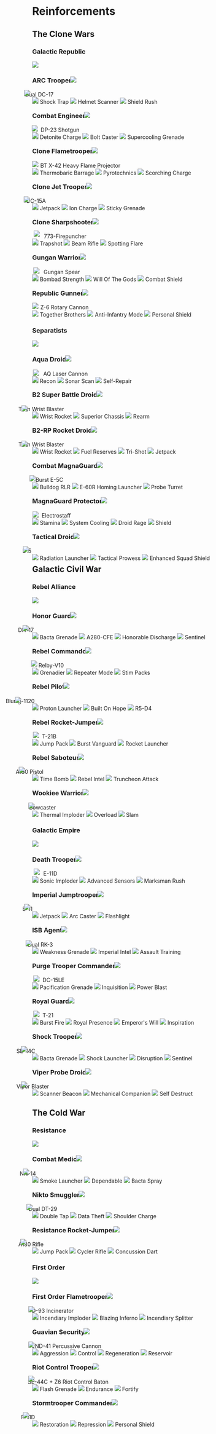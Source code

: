 # Reinforcements

## The Clone Wars

### Galactic Republic

<div class="reinforcement">
  <img class="portrait" class="no-lb" src="../../assets/portraits/reinforcements/Portrait_ARCTrooper.png">
  <div class="text">
    <h3>
      <strong>ARC Trooper</strong>
      <a class="reinforcement-class" style="margin-left: -0.4em;"  data-text="Infiltrator">
        <img class="reinforcement-type" class="no-lb" src="../../assets/abilities/reinfocements/Class_Infiltrator.svg">
      </a>
    </h3>
    <a class="reinforcement-weapon-item" style="cursor: default;">
      <img class="reinforcement-weapon" class="no-lb" style="margin-right: -1.25em; margin-left: -1.5em; transform: translateY(-1px);" src="../../assets/abilities/reinfocements/arctrooper/Weapons_ARCDC-17Dual.svg">
      <span class="ability-name">Dual DC-17</span>
    </a>
    <div>
    <a class="ability-item" data-text="Deploy a device that electrocutes enemies on detonation and pushes them away from the blast area.">
      <img class="ability" class="no-lb" src="../../assets/abilities/reinfocements/arctrooper/ARC_ShockTrap.svg">
      <span class="ability-name">Shock Trap</span>
    </a><a class="ability-item" data-text="Activate your rangefinder to scan the vicinity for enemies.">
      <img class="ability" class="no-lb" src="../../assets/abilities/reinfocements/arctrooper/ARC_Scanner.svg">
      <span class="ability-name">Helmet Scanner</span>
    </a><a class="ability-item" data-text="Boosts your sprint speed. Defeating enemies will briefly generate bonus health.">
      <img class="ability" class="no-lb" src="../../assets/abilities/reinfocements/arctrooper/ARC_ShieldRush.svg">
      <span class="ability-name">Shield Rush</span>
    </a>
    </div>
  </div>
</div>

<br style="display: block; content: ''; margin-top: -1.5em;">

<div class="reinforcement">
  <img class="portrait" class="no-lb" src="../../assets/portraits/reinforcements/Portrait_CloneEngineer.png">
  <div class="text">
    <h3>
      <strong>Combat Engineer</strong>
      <a class="reinforcement-class" style="margin-left: -0.4em;"  data-text="Enforcer">
        <img class="reinforcement-type" class="no-lb" src="../../assets/abilities/reinfocements/Class_Enforcer.svg">
      </a>
    </h3>
    <a class="reinforcement-weapon-item" style="cursor: default;">
      <img class="reinforcement-weapon" class="no-lb" style="margin-right: 0.25em; margin-left: -0.1em; transform: translateY(-1px);" src="../../assets/abilities/reinfocements/cloneengineer/Weapons_CloneEngineerDP23.svg">
      <span class="ability-name">DP-23 Shotgun</span>
    </a>
    <div>
    <a class="ability-item" data-text="A powerful manually detonated explosive device.">
      <img class="ability" class="no-lb" src="../../assets/abilities/reinfocements/cloneengineer/CloneEngineer_DetoniteCharge.svg">
      <span class="ability-name">Detonite Charge</span>
    </a><a class="ability-item" data-text="Unleash a blast of electricity, dealing immense damage to targeted enemies.">
      <img class="ability" class="no-lb" src="../../assets/abilities/reinfocements/cloneengineer/CloneEngineer_BoltCaster.svg">
      <span class="ability-name">Bolt Caster</span>
    </a><a class="ability-item" data-text="Drop a grenade that supercools the blasters of nearby allies.">
      <img class="ability" class="no-lb" src="../../assets/abilities/reinfocements/cloneengineer/CloneEngineer_CoolingGrenade.svg">
      <span class="ability-name">Supercooling Grenade</span>
    </a>
    </div>
  </div>
</div>

<br style="display: block; content: ''; margin-top: -1.5em;">

<div class="reinforcement">
  <img class="portrait" class="no-lb" src="../../assets/portraits/reinforcements/Portrait_CloneFlametrooper.png">
  <div class="text">
    <h3>
      <strong>Clone Flametrooper</strong>
      <a class="reinforcement-class" style="margin-left: -0.4em;"  data-text="Enforcer">
        <img class="reinforcement-type" class="no-lb" src="../../assets/abilities/reinfocements/Class_Enforcer.svg">
      </a>
    </h3>
    <a class="reinforcement-weapon-item" style="cursor: default;">
      <img class="reinforcement-weapon" class="no-lb" style="margin-right: 0.1em; margin-left: 0; transform: translateY(-1px);" src="../../assets/abilities/reinfocements/cloneflametrooper/Weapons_CloneFlamethrower.svg">
      <span class="ability-name">BT X-42 Heavy Flame Projector</span>
    </a>
    <div>
    <a class="ability-item" data-text="Toggle the BT X-42 into a charge-up, burst-fire explosive projectile launcher for increased range and indirect fire capabilities.">
      <img class="ability" class="no-lb" src="../../assets/abilities/reinfocements/cloneflametrooper/CloneFlametrooper_Toggle.svg">
      <span class="ability-name">Thermobaric Barrage</span>
    </a><a class="ability-item" data-text="Instantly cool the BT X-42 and recieve bonus health for the duration of the ability.">
      <img class="ability" class="no-lb" src="../../assets/abilities/reinfocements/cloneflametrooper/CloneFlametrooper_DefensiveStance.svg">
      <span class="ability-name">Pyrotechnics</span>
    </a><a class="ability-item" data-text="Lay down a trail of fire as you charge forth. Slam into the enemy while charging to knock them down.">
      <img class="ability" class="no-lb" src="../../assets/abilities/reinfocements/cloneflametrooper/CloneFlametrooper_Charge.svg">
      <span class="ability-name">Scorching Charge</span>
    </a>
    </div>
  </div>
</div>

<br style="display: block; content: ''; margin-top: -1.5em;">

<div class="reinforcement">
  <img class="portrait" class="no-lb" src="../../assets/portraits/reinforcements/Portrait_CloneJetTrooper.png">
  <div class="text">
    <h3>
      <strong>Clone Jet Trooper</strong>
      <a class="reinforcement-class" style="margin-left: -0.4em;"  data-text="Aerial">
        <img class="reinforcement-type" class="no-lb" src="../../assets/abilities/reinfocements/Class_JumpTrooper.svg">
      </a>
    </h3>
    <a class="reinforcement-weapon-item" style="cursor: default;">
      <img class="reinforcement-weapon" class="no-lb" style="margin-right: -0.9em; margin-left: -1.6em; transform: translateY(-1px);" src="../../assets/abilities/reinfocements/clonejettrooper/Weapons_CloneJetTrooperDC-15A.svg">
      <span class="ability-name">DC-15A</span>
    </a>
    <div>
    <a class="ability-item" data-text="Advanced jetpack that enables flight while spending fuel. Its hover mode is activated by aiming down sights while in the air.">
      <img class="ability" class="no-lb" src="../../assets/abilities/reinfocements/clonejettrooper/CloneJetTrooper_Jetpack.svg">
      <span class="ability-name">Jetpack</span>
    </a><a class="ability-item" data-text="Apply an Ion Charge to your regular ammunition for a short time. Highly effective against vehicles.">
      <img class="ability" class="no-lb" src="../../assets/abilities/reinfocements/clonejettrooper/CloneJetTrooper_IonCharge.svg">
      <span class="ability-name">Ion Charge</span>
    </a><a class="ability-item" data-text="Throw a thermal detonator that will stick to surfaces and explode shortly after.">
      <img class="ability" class="no-lb" src="../../assets/abilities/reinfocements/clonejettrooper/CloneJetTrooper_StickyGrenade.svg">
      <span class="ability-name">Sticky Grenade</span>
    </a>
    </div>
  </div>
</div>

<br style="display: block; content: ''; margin-top: -1.5em;">

<div class="reinforcement">
  <img class="portrait" class="no-lb" src="../../assets/portraits/reinforcements/Portrait_CloneSharpshooter.png">
  <div class="text">
    <h3>
      <strong>Clone Sharpshooter</strong>
      <a class="reinforcement-class" style="margin-left: -0.4em;"  data-text="Infiltrator">
        <img class="reinforcement-type" class="no-lb" src="../../assets/abilities/reinfocements/Class_Infiltrator.svg">
      </a>
    </h3>
    <a class="reinforcement-weapon-item" style="cursor: default;">
      <img class="reinforcement-weapon" class="no-lb" style="margin-right: 0.5em; margin-left: 0.25em; transform: translateY(-4px);" src="../../assets/abilities/reinfocements/sharpshooter/Weapons_SharpshooterFirepuncher.svg">
      <span class="ability-name">773-Firepuncher</span>
    </a>
    <div>
    <a class="ability-item" data-text="Throw an explosive charge that detonates only when shot. If the charge explodes while it is still in the air, its blast will be more powerful.">
      <img class="ability" class="no-lb" src="../../assets/abilities/reinfocements/sharpshooter/Sharpshooter_Trapshot.svg">
      <span class="ability-name">Trapshot</span>
    </a><a class="ability-item" data-text="Reconfigures the firepuncher to shoot a deadly beam that must be charged up before firing.">
      <img class="ability" class="no-lb" src="../../assets/abilities/reinfocements/sharpshooter/Sharpshooter_DeathRay.svg">
      <span class="ability-name">Beam Rifle</span>
    </a><a class="ability-item" data-text="Fires a flare that will ignite after a second, revealing enemies within a large vicinity to your team. Enemies hidden behind cover from the flare will not be revealed.">
      <img class="ability" class="no-lb" src="../../assets/abilities/reinfocements/sharpshooter/Sharpshooter_Flare.svg">
      <span class="ability-name">Spotting Flare</span>
    </a>
    </div>
  </div>
</div>

<br style="display: block; content: ''; margin-top: -1.5em;">

<div class="reinforcement">
  <img class="portrait" class="no-lb" src="../../assets/portraits/reinforcements/Portrait_GunganWarrior.png">
  <div class="text">
    <h3>
      <strong>Gungan Warrior</strong>
      <a class="reinforcement-class" style="margin-left: -0.4em;"  data-text="Protector">
        <img class="reinforcement-type" class="no-lb" src="../../assets/abilities/reinfocements/Class_Protector.svg">
      </a>
    </h3>
    <a class="reinforcement-weapon-item" style="cursor: default;">
      <img class="reinforcement-weapon" class="no-lb" style="margin-right: 0.5em; margin-left: 0.2em; transform: translateY(-1px);" src="../../assets/abilities/reinfocements/gunganwarrior/Weapons_GunganWarriorSpear.svg">
      <span class="ability-name">Gungan Spear</span>
    </a>
    <div>
    <a class="ability-item" data-text="The Gungan Warrior and nearby allies receive reduced explosive damage, as well as being immune to crowd control abilities, preventing them from being stunned or knocked down.">
      <img class="ability" class="no-lb" src="../../assets/abilities/reinfocements/gunganwarrior/GunganWarrior_BombadStrength.svg">
      <span class="ability-name">Bombad Strength</span>
    </a><a class="ability-item" data-text="The Gungan Warrior and nearby allies will slowly regenerate health for a short time, even when taking damage.">
      <img class="ability" class="no-lb" src="../../assets/abilities/reinfocements/gunganwarrior/GunganWarrior_Healing.svg">
      <span class="ability-name">Will Of The Gods</span>
    </a><a class="ability-item" data-text="Projects a forward energy shield to block incoming blaster fire without hindering mobility.">
      <img class="ability" class="no-lb" src="../../assets/abilities/reinfocements/gunganwarrior/GunganWarrior_CombatShield.svg">
      <span class="ability-name">Combat Shield</span>
    </a>
    </div>
  </div>

<br style="display: block; content: ''; margin-top: -1.5em;">

<div class="reinforcement">
  <img class="portrait" class="no-lb" src="../../assets/portraits/reinforcements/Portrait_CloneFlametrooper.png">
  <div class="text">
    <h3>
      <strong>Republic Gunner</strong>
      <a class="reinforcement-class" style="margin-left: -0.4em;"  data-text="Enforcer">
        <img class="reinforcement-type" class="no-lb" src="../../assets/abilities/reinfocements/Class_Enforcer.svg">
      </a>
    </h3>
    <a class="reinforcement-weapon-item" style="cursor: default;">
      <img class="reinforcement-weapon" class="no-lb" style="margin-right: 0.1em; margin-left: 0; transform: translateY(-1px);" src="../../assets/abilities/reinfocements/cloneflametrooper/Weapons_CloneFlamethrower.svg">
      <span class="ability-name">Z-6 Rotary Cannon</span>
    </a>
    <div>
    <a class="ability-item" data-text="Give a health and cooling bonus to an ally for a small battle point reward.">
      <img class="ability" class="no-lb" src="../../assets/abilities/reinfocements/cloneflametrooper/CloneFlametrooper_Toggle.svg">
      <span class="ability-name">Together Brothers</span>
    </a><a class="ability-item" data-text="Toggle a supercharged mode with a small explosive blast added to each shot.">
      <img class="ability" class="no-lb" src="../../assets/abilities/reinfocements/cloneflametrooper/CloneFlametrooper_DefensiveStance.svg">
      <span class="ability-name">Anti-Infantry Mode</span>
    </a><a class="ability-item" data-text="Deploys a Combat Shield to block fire coming from the front. If allies are nearby, a more powerful Bubble Shield is deployed instead for full protection.">
      <img class="ability" class="no-lb" src="../../assets/abilities/reinfocements/cloneflametrooper/CloneFlametrooper_Charge.svg">
      <span class="ability-name">Personal Shield</span>
    </a>
    </div>
  </div>
</div>
</div>

### Separatists

<div class="reinforcement">
  <img class="portrait" class="no-lb" src="../../assets/portraits/reinforcements/Portrait_AquaDroid.png">
  <div class="text">
    <h3>
      <strong>Aqua Droid</strong>
      <a class="reinforcement-class" style="margin-left: -0.4em;"  data-text="Infiltrator">
        <img class="reinforcement-type" class="no-lb" src="../../assets/abilities/reinfocements/Class_Infiltrator.svg">
      </a>
    </h3>
    <a class="reinforcement-weapon-item" style="cursor: default;">
      <img class="reinforcement-weapon" class="no-lb" style="margin-right: 0.5em; margin-left: 0.15em; transform: translateY(0px);" src="../../assets/abilities/reinfocements/aquadroid/Weapons_AQBlaster.svg">
      <span class="ability-name">AQ Laser Cannon</span>
    </a>
    <div>
    <a class="ability-item" data-text="Defeating enemies with the AQ Laser Cannon while Recon is active will reveal their nearby allies to you and your team.">
      <img class="ability" class="no-lb" src="../../assets/abilities/reinfocements/aquadroid/AQ_Recon.svg">
      <span class="ability-name">Recon</span>
    </a><a class="ability-item" data-text="Scans the vicinity to briefly reveal nearby hostiles.">
      <img class="ability" class="no-lb" src="../../assets/abilities/reinfocements/aquadroid/AQ_Scanner.svg">
      <span class="ability-name">Sonar Scan</span>
    </a><a class="ability-item" data-text="Rapidly regenerates the Aqua Droid's health.">
      <img class="ability" class="no-lb" src="../../assets/abilities/reinfocements/aquadroid/AQ_SelfRepair.svg">
      <span class="ability-name">Self-Repair</span>
    </a>
    </div>
  </div>
</div>

<br style="display: block; content: ''; margin-top: -1.5em;">

<div class="reinforcement">
  <img class="portrait" class="no-lb" src="../../assets/portraits/reinforcements/Portrait_B2.png">
  <div class="text">
    <h3>
      <strong>B2 Super Battle Droid</strong>
      <a class="reinforcement-class" style="margin-left: -0.4em;"  data-text="Enforcer">
        <img class="reinforcement-type" class="no-lb" src="../../assets/abilities/reinfocements/Class_Enforcer.svg">
      </a>
    </h3>
    <a class="reinforcement-weapon-item" style="cursor: default;">
      <img class="reinforcement-weapon" class="no-lb" style="margin-right: -2em; margin-left: -2em; transform: translateY(1px);" src="../../assets/abilities/reinfocements/b2/Weapons_B2TwinBlaster.svg">
      <span class="ability-name">Twin Wrist Blaster</span>
    </a>
    <div>
    <a class="ability-item" data-text="High velocity anti-personnel rockets that explode on impact with any object.">
      <img class="ability" class="no-lb" src="../../assets/abilities/reinfocements/b2/B2_WristRocket.svg">
      <span class="ability-name">Wrist Rocket</span>
    </a><a class="ability-item" data-text="Upgrades the B2 Super Battle Droid's armor, but negates natural health regeneration.">
      <img class="ability" class="no-lb" src="../../assets/abilities/reinfocements/b2/B2_SuperiorChassis.svg">
      <span class="ability-name">Superior Chassis</span>
    </a><a class="ability-item" data-text="Reset your ability cooldowns and blaster heat.">
      <img class="ability" class="no-lb" src="../../assets/abilities/reinfocements/b2/B2_Rearm.svg">
      <span class="ability-name">Rearm</span>
    </a>
    </div>
  </div>
</div>

<br style="display: block; content: ''; margin-top: -1.5em;">

<div class="reinforcement">
  <img class="portrait" class="no-lb" src="../../assets/portraits/reinforcements/Portrait_B2RPRocketDroid.png">
  <div class="text">
    <h3>
      <strong>B2-RP Rocket Droid</strong>
      <a class="reinforcement-class" style="margin-left: -0.4em;"  data-text="Aerial">
        <img class="reinforcement-type" class="no-lb" src="../../assets/abilities/reinfocements/Class_JumpTrooper.svg">
      </a>
    </h3>
    <a class="reinforcement-weapon-item" style="cursor: default;">
      <img class="reinforcement-weapon" class="no-lb" style="margin-right: -2em; margin-left: -2em; transform: translateY(1px);" src="../../assets/abilities/reinfocements/b2rp/Weapons_B2RPBlaster.svg">
      <span class="ability-name">Twin Wrist Blaster</span>
    </a>
    <div>
    <a class="ability-item" data-text="High velocity anti-personnel rockets that explode on impact with any object.">
      <img class="ability" class="no-lb" src="../../assets/abilities/reinfocements/b2rp/B2RP_WristRocket.svg">
      <span class="ability-name">Wrist Rocket</span>
    </a><a class="ability-item" data-text="Emergency fuel reserves prevent the jetpack from depleting fuel.">
      <img class="ability" class="no-lb" src="../../assets/abilities/reinfocements/b2rp/B2RP_FuelReserves.svg">
      <span class="ability-name">Fuel Reserves</span>
    </a><a class="ability-item" data-text="Reconfigures the wrist blaster to fire multiple blaster bolts at once in a triangular pattern.">
      <img class="ability" class="no-lb" src="../../assets/abilities/reinfocements/b2rp/B2RP_TriShot.svg">
      <span class="ability-name">Tri-Shot</span>
    </a><a class="ability-item" data-text="Advanced jetpack that enables flight while spending fuel.">
      <img class="ability" class="no-lb" src="../../assets/abilities/reinfocements/b2rp/B2RP_Jetpack.svg">
      <span class="ability-name">Jetpack</span>
    </a>
    </div>
  </div>
</div>

<br style="display: block; content: ''; margin-top: -1.5em;">

<div class="reinforcement">
  <img class="portrait" class="no-lb" src="../../assets/portraits/reinforcements/Portrait_CombatMagnaGuard.png">
  <div class="text">
    <h3>
      <strong>Combat MagnaGuard</strong>
      <a class="reinforcement-class" style="margin-left: -0.4em;"  data-text="Enforcer">
        <img class="reinforcement-type" class="no-lb" src="../../assets/abilities/reinfocements/Class_Enforcer.svg">
      </a>
    </h3>
    <a class="reinforcement-weapon-item" style="cursor: default;">
      <img class="reinforcement-weapon" class="no-lb" style="margin-right: -0.3em; margin-left: -0.5em; transform: translateY(-1px);" src="../../assets/abilities/reinfocements/combatmagnaguard/Weapons_CombatMagnaGuardE-5C.svg">
      <span class="ability-name">Burst E-5C</span>
    </a>
    <div>
    <a class="ability-item" data-text="Switches weapons to the Bulldog RLR. Packing a powerful punch, the explosive rockets are capable of dealing high damage in exchange for being limited in ammo.">
      <img class="ability" class="no-lb" src="../../assets/abilities/reinfocements/combatmagnaguard/CombatMagnaGuard_Bulldog.svg">
      <span class="ability-name">Bulldog RLR</span>
    </a><a class="ability-item" data-text="Equips the E-60R Homing Launcher. Fires an explosive missile that tracks hostiles within its targeting distance and explodes on impact with any object.">
      <img class="ability" class="no-lb" src="../../assets/abilities/reinfocements/combatmagnaguard/CombatMagnaGuard_Homing.svg">
      <span class="ability-name">E-60R Homing Launcher</span>
    </a><a class="ability-item" data-text="Deploys a DRK-1 Probe Turret. The droid patrols the surrounding area, pinging hostiles on friendly radars and firing at them with a compact blaster cannon.">
      <img class="ability" class="no-lb" src="../../assets/abilities/reinfocements/combatmagnaguard/CombatMagnaGuard_Droid.svg">
      <span class="ability-name">Probe Turret</span>
    </a>
    </div>
  </div>
</div>

<br style="display: block; content: ''; margin-top: -1.5em;">

<div class="reinforcement">
  <img class="portrait" class="no-lb" src="../../assets/portraits/reinforcements/Portrait_MagnaGuardProtector.png">
  <div class="text">
    <h3>
      <strong>MagnaGuard Protector</strong>
      <a class="reinforcement-class" style="margin-left: -0.4em;"  data-text="Protector">
        <img class="reinforcement-type" class="no-lb" src="../../assets/abilities/reinfocements/Class_Protector.svg">
      </a>
    </h3>
    <a class="reinforcement-weapon-item" style="cursor: default;">
      <img class="reinforcement-weapon" class="no-lb" style="margin-right: 0.25em; margin-left: 0.1em; transform: translateY(0px);" src="../../assets/abilities/reinfocements/magnaguardprotector/Weapons_MagnaGuardProtectorElectroStaff.svg">
      <span class="ability-name">Electrostaff</span>
    </a>
    <div>
    <a class="ability-item" data-text="Recovers stamina for melee attacks and blocking.">
      <img class="ability" class="no-lb" src="../../assets/abilities/reinfocements/magnaguardprotector/MagnaGuardProtector_Stamina.svg">
      <span class="ability-name">Stamina</span>
    </a><a class="ability-item" data-text="Applies a regen to slowly recover all lost health. However, encountering damage during the process will cancel the healing effect.">
      <img class="ability" class="no-lb" src="../../assets/abilities/reinfocements/magnaguardprotector/MagnaGuardProtector_HealthBuff.svg">
      <span class="ability-name">System Cooling</span>
    </a><a class="ability-item" data-text="Each hit with the Electropike becomes more powerful and damaging to any opponent for a brief period.">
      <img class="ability" class="no-lb" src="../../assets/abilities/reinfocements/magnaguardprotector/MagnaGuardProtector_DamageBuff.svg">
      <span class="ability-name">Droid Rage</span>
    </a><a class="ability-item" data-text="Temporarily boost the IG-100's health to a surplus. Encountering damage during the process will cancel the effect.">
      <img class="ability" class="no-lb" src="../../assets/abilities/reinfocements/magnaguardprotector/MagnaGuardProtector_ShieldBuff.svg">
      <span class="ability-name">Shield</span>
    </div>
  </div>
</div>

<br style="display: block; content: ''; margin-top: -1.5em;">

<div class="reinforcement">
  <img class="portrait" class="no-lb" src="../../assets/portraits/reinforcements/Portrait_TacticalDroid.png">
  <div class="text">
    <h3>
      <strong>Tactical Droid</strong>
      <a class="reinforcement-class" style="margin-left: -0.4em;"  data-text="Enforcer">
        <img class="reinforcement-type" class="no-lb" src="../../assets/abilities/reinfocements/Class_Enforcer.svg">
      </a>
    </h3>
    <a class="reinforcement-weapon-item" style="cursor: default;">
      <img class="reinforcement-weapon" class="no-lb" style="margin-right: -1.5em; margin-left: -1.75em; transform: translateY(-1px);" src="../../assets/abilities/reinfocements/tacticaldroid/Weapons_TacticalDroidE-5.svg">
      <span class="ability-name">E-5</span>
    </a>
    <div>
    <a class="ability-item" data-text="Fires a grenade that inflicts lingering damage to those caught in its blast radius.">
      <img class="ability" class="no-lb" src="../../assets/abilities/reinfocements/tacticaldroid/TacticalDroid_RadiationLauncher.svg">
      <span class="ability-name">Radiation Launcher</span>
    </a><a class="ability-item" data-text="Command an ally to fight harder, temporarily granting them unlimited blaster cooling and immunity to crowd control abilities.">
      <img class="ability" class="no-lb" src="../../assets/abilities/reinfocements/tacticaldroid/TacticalDroid_ChainBoost.svg">
      <span class="ability-name">Tactical Prowess</span>
    </a><a class="ability-item" data-text="Enhanced energy shield that protects users from incoming projectiles while allowing outward projectiles to pass through, but has a limited power supply that hinders its deployment time.">
      <img class="ability" class="no-lb" src="../../assets/abilities/reinfocements/tacticaldroid/TacticalDroid_BubbleShield.svg">
      <span class="ability-name">Enhanced Squad Shield</span>
    </a>
    </div>
  </div>
</div>

<br style="display: block; content: ''; margin-top: -1.5em;">

## Galactic Civil War

### Rebel Alliance

<div class="reinforcement">
  <img class="portrait" class="no-lb" src="../../assets/portraits/reinforcements/Portrait_HonorGuard.png">
  <div class="text">
    <h3>
      <strong>Honor Guard</strong>
      <a class="reinforcement-class" style="margin-left: -0.4em;"  data-text="Sentinel">
        <img class="reinforcement-type" class="no-lb" src="../../assets/abilities/reinfocements/Class_Sentinel.svg">
      </a>
    </h3>
    <a class="reinforcement-weapon-item" style="cursor: default;">
      <img class="reinforcement-weapon" class="no-lb" style="margin-right: -2.25em; margin-left: -1.8em; transform: translateY(-2px);" src="../../assets/abilities/heroes/niennunb/Weapons_NienNunbDH-17.svg">
      <span class="ability-name">DH-17</span>
    </a>
    <div>
    <a class="ability-item" data-text="Kickstarts health regeneration of every allied player within the vicinity.">
      <img class="ability" class="no-lb" src="../../assets/abilities/reinfocements/honorguard/HonorGuard_Bacta.svg">
      <span class="ability-name">Bacta Grenade</span>
    </a><a class="ability-item" data-text="Switches to a modified A280-CFE, equipped with a triple burst mode and ion shots that can more easily take down Imperial Walkers.">
      <img class="ability" class="no-lb" src="../../assets/abilities/reinfocements/honorguard/HonorGuard_A280CFE.svg">
      <span class="ability-name">A280-CFE</span>
    </a><a class="ability-item" data-text="The Honor Guard boosts his health and discharges the surrounding area, neutralising all explosive devices.">
      <img class="ability" class="no-lb" src="../../assets/abilities/reinfocements/honorguard/HonorGuard_Defuser.svg">
      <span class="ability-name">Honorable Discharge</span>
    </a><a class="ability-item" data-text="Stick close to Heroes to gain bonus health regeneration and boost the radius of Honorable Discharge.">
      <img class="ability" class="no-lb" src="../../assets/abilities/reinfocements/Class_Sentinel.svg">
      <span class="ability-name">Sentinel</span>
    </a>
    </div>
  </div>
</div>

<br style="display: block; content: ''; margin-top: -1.5em;">

<div class="reinforcement">
  <img class="portrait" class="no-lb" src="../../assets/portraits/reinforcements/Portrait_Xeno.png">
  <div class="text">
    <h3>
      <strong>Rebel Commando</strong>
      <a class="reinforcement-class" style="margin-left: -0.4em;"  data-text="Enforcer">
        <img class="reinforcement-type" class="no-lb" src="../../assets/abilities/reinfocements/Class_Enforcer.svg">
      </a>
    </h3>
    <a class="reinforcement-weapon-item" style="cursor: default;">
      <img class="reinforcement-weapon" class="no-lb" style="margin-right: 0em; margin-left: -0.25em; transform: translateY(-2px);" src="../../assets/abilities/reinfocements/rebelcommando/Weapons_RebelCommandoRelbyV10.svg">
      <span class="ability-name">Relby-V10</span>
    </a>
    <div>
    <a class="ability-item" data-text="Switches the Relby-V10 into a grenade firing mode. Limited ammo, but can be resupplied by Officers using recharge command.">
      <img class="ability" class="no-lb" src="../../assets/abilities/reinfocements/rebelcommando/RebelCommando_Barrage.svg">
      <span class="ability-name">Grenadier</span>
    </a><a class="ability-item" data-text="Switches the Relby-V10 into an automatic firing mode allowing for faster firing with less accuracy.">
      <img class="ability" class="no-lb" src="../../assets/abilities/reinfocements/rebelcommando/RebelCommando_Repeater.svg">
      <span class="ability-name">Repeater Mode</span>
    </a><a class="ability-item" data-text="Injects the Commando with stimulants that boosts movement speed and starts health regen instantly. Limited uses.">
      <img class="ability" class="no-lb" src="../../assets/abilities/reinfocements/rebelcommando/RebelCommando_StimPacks.svg">
      <span class="ability-name">Stim Packs</span>
    </a>
    </div>
  </div>
</div>

<br style="display: block; content: ''; margin-top: -1.5em;">

<div class="reinforcement">
  <img class="portrait" class="no-lb" src="../../assets/portraits/reinforcements/Portrait_RebelPilot.png">
  <div class="text">
    <h3>
      <strong>Rebel Pilot</strong>
      <a class="reinforcement-class" style="margin-left: -0.4em;"  data-text="Sentinel">
        <img class="reinforcement-type" class="no-lb" src="../../assets/abilities/reinfocements/Class_Sentinel.svg">
      </a>
    </h3>
    <a class="reinforcement-weapon-item" style="cursor: default;">
      <img class="reinforcement-weapon" class="no-lb" style="margin-right: -3.1em; margin-left: -3.25em; transform: translateY(0px);" src="../../assets/abilities/reinfocements/rebelpilot/Weapons_RebelPilotBlurrg-1120.svg">
      <span class="ability-name">Blurrg-1120</span>
    </a>
    <div>
    <a class="ability-item" data-text="With increased ammo and improved homing systems, this modified Homing Shot launches proton torpedos at enemies.">
      <img class="ability" class="no-lb" src="../../assets/abilities/reinfocements/rebelpilot/RebelPilot_ProtonLauncher.svg">
      <span class="ability-name">Proton Launcher</span>
    </a><a class="ability-item" data-text="Inspire your allies to keep the fight up by giving them unlimited cooling for a short time.">
      <img class="ability" class="no-lb" src="../../assets/abilities/reinfocements/rebelpilot/RebelPilot_BuiltOnHope.svg">
      <span class="ability-name">Built On Hope</span>
    </a><a class="ability-item" data-text="R5-D4 is no stranger to combat. This little droid is capable of blasting enemies at range and revealing targets in the nearby area.">
      <img class="ability" class="no-lb" src="../../assets/abilities/reinfocements/rebelpilot/RebelPilot_R5D4Updated.svg">
      <span class="ability-name">R5-D4</span>
    </a>
    </div>
  </div>
</div>

<br style="display: block; content: ''; margin-top: -1.5em;">

<div class="reinforcement">
  <img class="portrait" class="no-lb" src="../../assets/portraits/reinforcements/Portrait_RebelRocketJumper.png">
  <div class="text">
    <h3>
      <strong>Rebel Rocket-Jumper</strong>
      <a class="reinforcement-class" style="margin-left: -0.4em;"  data-text="Aerial">
        <img class="reinforcement-type" class="no-lb" src="../../assets/abilities/reinfocements/Class_JumpTrooper.svg">
      </a>
    </h3>
    <a class="reinforcement-weapon-item" style="cursor: default;">
      <img class="reinforcement-weapon" class="no-lb" style="margin-right: 0.25em; margin-left: 0.15em; transform: translateY(-1px);" src="../../assets/abilities/reinfocements/rebelrocketjumper/Weapons_RebelRocketJumperT-21B.svg">
      <span class="ability-name">T-21B</span>
    </a>
    <div>
    <a class="ability-item" data-text="The Jetpack's burst thrusters are used to boost the Aerial upwards. Well suited for traversing obstructions and evading danger.">
      <img class="ability" class="no-lb" src="../../assets/abilities/reinfocements/rebelrocketjumper/RebelRocketJumper_Jetpack.svg">
      <span class="ability-name">Jump Pack</span>
    </a><a class="ability-item" data-text="Modified Vanguard that fires in 2-round bursts, up to 6 shots in total.">
      <img class="ability" class="no-lb" src="../../assets/abilities/reinfocements/rebelrocketjumper/RebelRocketJumper_BurstVanguard.svg">
      <span class="ability-name">Burst Vanguard</span>
    </a><a class="ability-item" data-text="The Rocket Launcher fires an explosive projectile.">
      <img class="ability" class="no-lb" src="../../assets/abilities/reinfocements/rebelrocketjumper/RebelRocketJumper_RocketLauncher.svg">
      <span class="ability-name">Rocket Launcher</span>
    </a>
    </div>
  </div>
</div>

<br style="display: block; content: ''; margin-top: -1.5em;">

<div class="reinforcement">
  <img class="portrait" class="no-lb" src="../../assets/portraits/reinforcements/Portrait_RebelSaboteur.png">
  <div class="text">
    <h3>
      <strong>Rebel Saboteur</strong>
      <a class="reinforcement-class" style="margin-left: -0.4em;"  data-text="Infiltrator">
        <img class="reinforcement-type" class="no-lb" src="../../assets/abilities/reinfocements/Class_Infiltrator.svg">
      </a>
    </h3>
    <a class="reinforcement-weapon-item" style="cursor: default;">
      <img class="reinforcement-weapon" class="no-lb" style="margin-right: -2em; margin-left: -2.5em; transform: translateY(-2px);" src="../../assets/abilities/reinfocements/rebelsaboteur/Weapons_RebelSaboteurA180-Pistol.svg">
      <span class="ability-name">A180 Pistol</span>
    </a>
    <div>
    <a class="ability-item" data-text="Deploy a highly explosive device set yo detonate after a short time. While active, your sprint speed is also increased.">
      <img class="ability" class="no-lb" src="../../assets/abilities/reinfocements/rebelsaboteur/RebelSaboteur_TimeBomb.svg">
      <span class="ability-name">Time Bomb</span>
    </a><a class="ability-item" data-text="Rebel Intelligence reveals nearby hostiles.">
      <img class="ability" class="no-lb" src="../../assets/abilities/reinfocements/rebelsaboteur/RebelSaboteur_Scanner.svg">
      <span class="ability-name">Rebel Intel</span>
    </a><a class="ability-item" data-text="Blunt force melee strikes that can be chained into a powerful third strike, that knocks the enemy to the ground.">
      <img class="ability" class="no-lb" src="../../assets/abilities/reinfocements/rebelsaboteur/RebelSaboteur_Baton.svg">
      <span class="ability-name">Truncheon Attack</span>
    </a>
    </div>
  </div>
</div>

<br style="display: block; content: ''; margin-top: -1.5em;">

<div class="reinforcement">
  <img class="portrait" class="no-lb" src="../../assets/portraits/reinforcements/Portrait_WookieWarrior.png">
  <div class="text">
    <h3>
      <strong>Wookiee Warrior</strong>
      <a class="reinforcement-class" style="margin-left: -0.4em;"  data-text="Enforcer">
        <img class="reinforcement-type" class="no-lb" src="../../assets/abilities/reinfocements/Class_Enforcer.svg">
      </a>
    </h3>
    <a class="reinforcement-weapon-item" style="cursor: default;">
      <img class="reinforcement-weapon" class="no-lb" style="margin-right: -1.25em; margin-left: -0.75em; transform: translateY(-2px);" src="../../assets/abilities/reinfocements/wookieewarrior/Weapons_WookieeWarriorBowcaster.svg">
      <span class="ability-name">Bowcaster</span>
    </a>
    <div>
    <a class="ability-item" data-text="The Thermal Imploder's compressed heat wave creates a massive implosion, dealiong damage.">
      <img class="ability" class="no-lb" src="../../assets/abilities/reinfocements/wookieewarrior/WookieeWarrior_ThermalImploder.svg">
      <span class="ability-name">Thermal Imploder</span>
    </a><a class="ability-item" data-text="Modifies the primary fire mode and supercools the barrel to prevent heat buildup.">
      <img class="ability" class="no-lb" src="../../assets/abilities/reinfocements/wookieewarrior/WookieeWarrior_Overload.svg">
      <span class="ability-name">Overload</span>
    </a><a class="ability-item" data-text="The Wookiee Warrior smals his fists into the ground, dealing damage and knocking enemies off their feet. When successfully hitting an enemy, the warrior replenishes a portion of his base health. Sustaining damage will build the Wookiee's rage, increasing the radius of the ability.">
      <img class="ability" class="no-lb" src="../../assets/abilities/reinfocements/wookieewarrior/WookieeWarrior_Slam.svg">
      <span class="ability-name">Slam</span>
    </a>
    </div>
  </div>
</div>

### Galactic Empire

<div class="reinforcement">
  <img class="portrait" class="no-lb" src="../../assets/portraits/reinforcements/Portrait_Deathtrooper.png">
  <div class="text">
    <h3>
      <strong>Death Trooper</strong>
      <a class="reinforcement-class" style="margin-left: -0.4em;"  data-text="Enforcer">
        <img class="reinforcement-type" class="no-lb" src="../../assets/abilities/reinfocements/Class_Enforcer.svg">
      </a>
    </h3>
    <a class="reinforcement-weapon-item" style="cursor: default;">
      <img class="reinforcement-weapon" class="no-lb" style="margin-right: 0.4em; margin-left: 0.25em; transform: translateY(-2px);" src="../../assets/abilities/reinfocements/deathtrooper/Weapons_DeathTrooperE-11D.svg">
      <span class="ability-name">E-11D</span>
    </a>
    <div>
    <a class="ability-item" data-text="The Sonic Imploder uses light and sound to subdue targets, overloading enemies' senses without inflicting very much damage.">
      <img class="ability" class="no-lb" src="../../assets/abilities/reinfocements/deathtrooper/DeathTrooper_SonicImploder.svg">
      <span class="ability-name">Sonic Imploder</span>
    </a><a class="ability-item" data-text="Activates the Death Trooper's advanced helmet sensors, highlighting enemies and revealing their locations on radar.">
      <img class="ability" class="no-lb" src="../../assets/abilities/reinfocements/deathtrooper/DeathTrooper_MotionScan.svg">
      <span class="ability-name">Advanced Sensors</span>
    </a><a class="ability-item" data-text="For a limited time, equip a DLT-19D sniper rifle. Extra time is gained with kills.">
      <img class="ability" class="no-lb" src="../../assets/abilities/reinfocements/deathtrooper/DeathTrooper_MarksmanRush.svg">
      <span class="ability-name">Marksman Rush</span>
    </a>
    </div>
  </div>
</div>

<br style="display: block; content: ''; margin-top: -1.5em;">

<div class="reinforcement">
  <img class="portrait" class="no-lb" src="../../assets/portraits/reinforcements/Portrait_SkyTrooper.png">
  <div class="text">
    <h3>
      <strong>Imperial Jumptrooper</strong>
      <a class="reinforcement-class" style="margin-left: -0.4em;"  data-text="Aerial">
        <img class="reinforcement-type" class="no-lb" src="../../assets/abilities/reinfocements/Class_JumpTrooper.svg">
      </a>
    </h3>
    <a class="reinforcement-weapon-item" style="cursor: default;">
      <img class="reinforcement-weapon" class="no-lb" style="margin-right: -1.75em; margin-left: -1.5em; transform: translateY(-2px);" src="../../assets/abilities/reinfocements/imperialjumptrooper/Weapons_ImperialJumpTrooperE-11.svg">
      <span class="ability-name">E-11</span>
    </a>
    <div>
    <a class="ability-item" data-text="Advanced jetpack that enables flight while spending fuel. Its hover mode is activated by aiming down sights while in the air.">
      <img class="ability" class="no-lb" src="../../assets/abilities/reinfocements/imperialjumptrooper/ImperialJumpTrooper_Jetpack.svg">
      <span class="ability-name">Jetpack</span>
    </a><a class="ability-item" data-text="Unleashes a blast of electricity, dealing immense damage to targeted enemies.">
      <img class="ability" class="no-lb" src="../../assets/abilities/reinfocements/imperialjumptrooper/ImperialJumpTrooper_ArcCaster.svg">
      <span class="ability-name">Arc Caster</span>
    </a><a class="ability-item" data-text="Barrel mounted flashlight that reveals enemies.">
      <img class="ability" class="no-lb" src="../../assets/abilities/reinfocements/imperialjumptrooper/ImperialJumpTrooper_Flashlight.svg">
      <span class="ability-name">Flashlight</span>
    </a>
    </div>
  </div>
</div>

<br style="display: block; content: ''; margin-top: -1.5em;">

<div class="reinforcement">
  <img class="portrait" class="no-lb" src="../../assets/portraits/reinforcements/Portrait_ISB_Agent.png">
  <div class="text">
    <h3>
      <strong>ISB Agent</strong>
      <a class="reinforcement-class" style="margin-left: -0.4em;"  data-text="Infiltrator">
        <img class="reinforcement-type" class="no-lb" src="../../assets/abilities/reinfocements/Class_Infiltrator.svg">
      </a>
    </h3>
    <a class="reinforcement-weapon-item" style="cursor: default;">
      <img class="reinforcement-weapon" class="no-lb" style="margin-right: -1em; margin-left: -1.25em; transform: translateY(-1px);" src="../../assets/abilities/reinfocements/isbagent/Weapons_ISBRK-3Dual.svg">
      <span class="ability-name">Dual RK-3</span>
    </a>
    <div>
    <a class="ability-item" data-text="Throw a grenade that damages and weakens nearby enemies.">
      <img class="ability" class="no-lb" src="../../assets/abilities/reinfocements/isbagent/ISB_Grenade.svg">
      <span class="ability-name">Weakness Grenade</span>
    </a><a class="ability-item" data-text="Scan the area to reveal the 4 closest enemies. The number of enemies revealed is increased by defeating more enemies.">
      <img class="ability" class="no-lb" src="../../assets/abilities/reinfocements/isbagent/ISB_Scanner.svg">
      <span class="ability-name">Imperial Intel</span>
    </a><a class="ability-item" data-text="The ISB Agent increases her sprint speed and gains damage reduction while sprinting.">
      <img class="ability" class="no-lb" src="../../assets/abilities/reinfocements/isbagent/ISB_DefensiveRush.svg">
      <span class="ability-name">Assault Training</span>
    </a>
    </div>
  </div>
</div>

<br style="display: block; content: ''; margin-top: -1.5em;">

<div class="reinforcement">
  <img class="portrait" class="no-lb" src="../../assets/portraits/reinforcements/Portrait_PurgeTrooper.png">
  <div class="text">
    <h3>
      <strong>Purge Trooper Commander</strong>
      <a class="reinforcement-class" style="margin-left: -0.4em;"  data-text="Infiltrator">
        <img class="reinforcement-type" class="no-lb" src="../../assets/abilities/reinfocements/Class_Infiltrator.svg">
      </a>
    </h3>
    <a class="reinforcement-weapon-item" style="cursor: default;">
      <img class="reinforcement-weapon" class="no-lb" style="margin-right: 0.3em; margin-left: 0.2em; transform: translateY(-1px);" src="../../assets/abilities/reinfocements/purgetroopercommander/Weapons_PurgeTrooperCommanderDC-15LE.svg">
      <span class="ability-name">DC-15LE</span>
    </a>
    <div>
    <a class="ability-item" data-text="Shock grenade that stuns enemies in place.">
      <img class="ability" class="no-lb" src="../../assets/abilities/reinfocements/purgetroopercommander/PurgeTrooperCommander_StunGrenade.svg">
      <span class="ability-name">Pacification Grenade</span>
    </a><a class="ability-item" data-text="Scans the vicinity to reveal nearby enemies.">
      <img class="ability" class="no-lb" src="../../assets/abilities/reinfocements/purgetroopercommander/PurgeTrooperCommander_Scanner.svg">
      <span class="ability-name">Inquisition</span>
    </a><a class="ability-item" data-text="Charges up a powerful explosive shot at the cost of additional heat build-up.">
      <img class="ability" class="no-lb" src="../../assets/abilities/reinfocements/purgetroopercommander/PurgeTrooperCommander_PowerShot.svg">
      <span class="ability-name">Power Blast</span>
    </a>
    </div>
  </div>
</div>

<br style="display: block; content: ''; margin-top: -1.5em;">

<div class="reinforcement">
  <img class="portrait" class="no-lb" src="../../assets/portraits/reinforcements/Portrait_RoyalGuard.png">
  <div class="text">
    <h3>
      <strong>Royal Guard</strong>
      <a class="reinforcement-class" style="margin-left: -0.4em;"  data-text="Enforcer">
        <img class="reinforcement-type" class="no-lb" src="../../assets/abilities/reinfocements/Class_Enforcer.svg">
      </a>
    </h3>
    <a class="reinforcement-weapon-item" style="cursor: default;">
      <img class="reinforcement-weapon" class="no-lb" style="margin-right: 0.3em; margin-left: 0.2em; transform: translateY(-1px);" src="../../assets/abilities/reinfocements/royalguard/Weapons_RoyalGuardT21.svg">
      <span class="ability-name">T-21</span>
    </a>
    <div>
    <a class="ability-item" data-text="Temporarily overcharge the T-21 into a triple burst firing mode.">
      <img class="ability" class="no-lb" src="../../assets/abilities/reinfocements/royalguard/RoyalGuard_BurstMode.svg">
      <span class="ability-name">Burst Fire</span>
    </a><a class="ability-item" data-text="Those caught in the Royal Guard's gaze will recieve increased damage.">
      <img class="ability" class="no-lb" src="../../assets/abilities/reinfocements/royalguard/RoyalGuard_RoyalPresence.svg">
      <span class="ability-name">Royal Presence</span>
    </a><a class="ability-item" data-text="The Royal Guard receives a large damage reduction and bonus health, but only for a short time.">
      <img class="ability" class="no-lb" src="../../assets/abilities/reinfocements/royalguard/RoyalGuard_EmperorsWill.svg">
      <span class="ability-name">Emperor's Will</span>
    </a><a class="ability-item" data-text="When near another villain, the Royal Guard will passively gain a small health increase.">
      <img class="ability" class="no-lb" src="../../assets/abilities/reinfocements/royalguard/RoyalGuard_Inspiration.svg">
      <span class="ability-name">Inspiration</span>
    </a>
    </div>
  </div>
</div>

<br style="display: block; content: ''; margin-top: -1.5em;">

<div class="reinforcement">
  <img class="portrait" class="no-lb" src="../../assets/portraits/reinforcements/Portrait_ShockTrooper.png">
  <div class="text">
    <h3>
      <strong>Shock Trooper</strong>
      <a class="reinforcement-class" style="margin-left: -0.4em;"  data-text="Sentinel">
        <img class="reinforcement-type" class="no-lb" src="../../assets/abilities/reinfocements/Class_Sentinel.svg">
      </a>
    </h3>
    <a class="reinforcement-weapon-item" style="cursor: default;">
      <img class="reinforcement-weapon" class="no-lb" style="margin-right: -2.25em; margin-left: -2.1em; transform: translateY(-2px);" src="../../assets/abilities/reinfocements/shocktrooper/Weapons_ShockTrooper_SE-14C.svg">
      <span class="ability-name">SE-14C</span>
    </a>
    <div>
    <a class="ability-item" data-text="Kickstarts health regeneration of every allied player within its vicinity.">
      <img class="ability" class="no-lb" src="../../assets/abilities/reinfocements/shocktrooper/ShockTrooper_BactaGrenade.svg">
      <span class="ability-name">Bacta Grenade</span>
    </a><a class="ability-item" data-text="Fires canisters that administer a continuous electric shock that deals damage and greatly hinders enemies' vision.">
      <img class="ability" class="no-lb" src="../../assets/abilities/reinfocements/shocktrooper/ShockTrooper_ShockLauncher.svg">
      <span class="ability-name">Shock Launcher</span>
    </a><a class="ability-item" data-text="A modified defusion device which creates a burst of ionized energy that overheats enemy weapons, defuses explosives, and temporarily disables turrets.">
      <img class="ability" class="no-lb" src="../../assets/abilities/reinfocements/shocktrooper/ShockTrooper_Disruption.svg">
      <span class="ability-name">Disruption</span>
    </a><a class="ability-item" data-text="Stick close to Heroes to gain bonus health regeneration and an extra bonus upon activating Disruption.">
      <img class="ability" class="no-lb" src="../../assets/abilities/reinfocements/Class_Sentinel.svg">
      <span class="ability-name">Sentinel</span>
    </a>
    </div>
  </div>
</div>

<br style="display: block; content: ''; margin-top: -1.5em;">

<div class="reinforcement">
  <img class="portrait" class="no-lb" src="../../assets/portraits/reinforcements/Portrait_ViperProbe.png">
  <div class="text">
    <h3>
      <strong>Viper Probe Droid</strong>
      <a class="reinforcement-class" style="margin-left: -0.4em;"  data-text="Infiltrator">
        <img class="reinforcement-type" class="no-lb" src="../../assets/abilities/reinfocements/Class_Infiltrator.svg">
      </a>
    </h3>
    <a class="reinforcement-weapon-item" style="cursor: default;">
      <img class="reinforcement-weapon" class="no-lb" style="margin-right: -2.25em; margin-left: -2.1em; transform: translateY(-2px);" src="../../assets/abilities/reinfocements/viper/Weapons_ViperBlaster.svg">
      <span class="ability-name">Viper Blaster</span>
    </a>
    <div>
    <a class="ability-item" data-text="Deployable decoy that relays enemy locations and disrupt their scanners to display a false enemy. If deployed outdoors, it can be used to call in an orbital strike.">
      <img class="ability" class="no-lb" src="../../assets/abilities/reinfocements/viper/Viper_ScannerBeacon.svg">
      <span class="ability-name">Scanner Beacon</span>
    </a><a class="ability-item" data-text="The droid provides itself and nearby allies a cooling bonus.">
      <img class="ability" class="no-lb" src="../../assets/abilities/reinfocements/viper/Viper_Support.svg">
      <span class="ability-name">Mechanical Companion</span>
    </a><a class="ability-item" data-text="Primes the droid for self-destruct when activated. When fired, it detonates and immediately kills to droid while taking out nearby enemies.">
      <img class="ability" class="no-lb" src="../../assets/abilities/reinfocements/viper/Viper_SelfDestruct.svg">
      <span class="ability-name">Self Destruct</span>
    </a>
    </div>
  </div>
</div>

## The Cold War

### Resistance

<div class="reinforcement">
  <img class="portrait" class="no-lb" src="../../assets/portraits/reinforcements/Portrait_CombatMedic.png">
  <div class="text">
    <h3>
      <strong>Combat Medic</strong>
      <a class="reinforcement-class" style="margin-left: -0.4em;"  data-text="Enforcer">
        <img class="reinforcement-type" class="no-lb" src="../../assets/abilities/reinfocements/Class_Enforcer.svg">
      </a>
    </h3>
    <a class="reinforcement-weapon-item" style="cursor: default;">
      <img class="reinforcement-weapon" class="no-lb" style="margin-right: -2em; margin-left: -1.75em; transform: translateY(-2px);" src="../../assets/abilities/reinfocements/combatmedic/Weapons_CombatMedicNN14.svg">
      <span class="ability-name">NN-14</span>
    </a>
    <div>
    <a class="ability-item" data-text="Multi-Purpose Launcher loaded with two smoke grenades.">
      <img class="ability" class="no-lb" src="../../assets/abilities/reinfocements/combatmedic/CombatMedic_SmokeLauncher.svg">
      <span class="ability-name">Smoke Launcher</span>
    </a><a class="ability-item" data-text="Call out to an ally in need, granting them damage reduction. Improves your sprint speed while gaining a small amount of health regeneration upon taking damage.">
      <img class="ability" class="no-lb" src="../../assets/abilities/reinfocements/combatmedic/CombatMedic_Dependable.svg">
      <span class="ability-name">Dependable</span>
    </a><a class="ability-item" data-text="Pressurized bacta container that sprays allies with a healing mist.">
      <img class="ability" class="no-lb" src="../../assets/abilities/reinfocements/combatmedic/CombatMedic_BactaSpray.svg">
      <span class="ability-name">Bacta Spray</span>
    </a>
    </div>
  </div>
</div>

<br style="display: block; content: ''; margin-top: -1.5em;">

<div class="reinforcement">
  <img class="portrait" class="no-lb" src="../../assets/portraits/reinforcements/Portrait_NiktoSmuggler.png">
  <div class="text">
    <h3>
      <strong>Nikto Smuggler</strong>
      <a class="reinforcement-class" style="margin-left: -0.4em;"  data-text="Infiltrator">
        <img class="reinforcement-type" class="no-lb" src="../../assets/abilities/reinfocements/Class_Infiltrator.svg">
      </a>
    </h3>
    <a class="reinforcement-weapon-item" style="cursor: default;">
      <img class="reinforcement-weapon" class="no-lb" style="margin-right: -1em; margin-left: -1.1em; transform: translateY(-2px);" src="../../assets/abilities/reinfocements/niktosmuggler/Weapons_NiktoSmugglerDualDT29.svg">
      <span class="ability-name">Dual DT-29</span>
    </a>
    <div>
    <a class="ability-item" data-text="Fire from both DT-29s at once, trading accuracy for firepower.">
      <img class="ability" class="no-lb" src="../../assets/abilities/reinfocements/niktosmuggler/NiktoSmuggler_DualShot.svg">
      <span class="ability-name">Double Tap</span>
    </a><a class="ability-item" data-text="Scan the area to reveal the 4 closest enemies. The number of enemies you can reveal is increased by defeating enemies.">
      <img class="ability" class="no-lb" src="../../assets/abilities/reinfocements/niktosmuggler/NiktoSmuggler_Scanner.svg">
      <span class="ability-name">Data Theft</span>
    </a><a class="ability-item" data-text="Charge forward, knocking over and damaging the first enemy you hit.">
      <img class="ability" class="no-lb" src="../../assets/abilities/reinfocements/niktosmuggler/NiktoSmuggler_ShoulderCharge.svg">
      <span class="ability-name">Shoulder Charge</span>
    </a>
    </div>
  </div>
</div>

<br style="display: block; content: ''; margin-top: -1.5em;">

<div class="reinforcement">
  <img class="portrait" class="no-lb" src="../../assets/portraits/reinforcements/Portrait_ResistanceJumpTrooper.png">
  <div class="text">
    <h3>
      <strong>Resistance Rocket-Jumper</strong>
      <a class="reinforcement-class" style="margin-left: -0.4em;"  data-text="Aerial">
        <img class="reinforcement-type" class="no-lb" src="../../assets/abilities/reinfocements/Class_JumpTrooper.svg">
      </a>
    </h3>
    <a class="reinforcement-weapon-item" style="cursor: default;">
      <img class="reinforcement-weapon" class="no-lb" style="margin-right: -1.75em; margin-left: -2.25em; transform: translateY(-3px);" src="../../assets/abilities/reinfocements/resistancerocketjumper/Weapons_ResistanceRocketJumperA180-Rifle.svg">
      <span class="ability-name">A180 Rifle</span>
    </a>
    <div>
    <a class="ability-item" data-text="The Jetpack's burst thrusters are used to boost the Aerial upwards. Well suited for traversing obstructions and evading danger.">
      <img class="ability" class="no-lb" src="../../assets/abilities/reinfocements/resistancerocketjumper/ResistanceRocketJumper_Jetpack.svg">
      <span class="ability-name">Jump Pack</span>
    </a><a class="ability-item" data-text="Designed to fire solid projectiles, this crude but reliable rifle is excellent at hitting targets at extreme ranges.">
      <img class="ability" class="no-lb" src="../../assets/abilities/reinfocements/resistancerocketjumper/ResistanceRocketJumper_CyclerRifle.svg">
      <span class="ability-name">Cycler Rifle</span>
    </a><a class="ability-item" data-text="Fires a concussion projectile that knocks down enemies.">
      <img class="ability" class="no-lb" src="../../assets/abilities/reinfocements/resistancerocketjumper/ResistanceRocketJumper_ConcussionDart.svg">
      <span class="ability-name">Concussion Dart</span>
    </a>
    </div>
  </div>
</div>

### First Order

<div class="reinforcement">
  <img class="portrait" class="no-lb" src="../../assets/portraits/reinforcements/Portrait_FlameTrooper.png">
  <div class="text">
    <h3>
      <strong>First Order Flametrooper</strong>
      <a class="reinforcement-class" style="margin-left: -0.4em;"  data-text="Enforcer">
        <img class="reinforcement-type" class="no-lb" src="../../assets/abilities/reinfocements/Class_Enforcer.svg">
      </a>
    </h3>
    <a class="reinforcement-weapon-item" style="cursor: default;">
      <img class="reinforcement-weapon" class="no-lb" style="margin-right: -0.75em; margin-left: -0.75em; transform: translateY(-1px);" src="../../assets/abilities/reinfocements/flametrooper/Weapons_FlametrooperD-93Incinerator.svg">
      <span class="ability-name">D-93 Incinerator</span>
    </a>
    <div>
    <a class="ability-item" data-text="Burns nearby enemies and splits into smaller fires on explosion.">
      <img class="ability" class="no-lb" src="../../assets/abilities/reinfocements/flametrooper/Flametrooper_IncendiaryGrenade.svg">
      <span class="ability-name">Incendiary Imploder</span>
    </a><a class="ability-item" data-text="Reconfigures the D-93 to spew lingering flames that stick to surfaces.">
      <img class="ability" class="no-lb" src="../../assets/abilities/reinfocements/flametrooper/Flametrooper_Berserker.svg">
      <span class="ability-name">Blazing Inferno</span>
    </a><a class="ability-item" data-text="When retriggered, splits into multiple smaller incendiary grenades that deal a small amount of damage to enemies passing through.">
      <img class="ability" class="no-lb" src="../../assets/abilities/reinfocements/flametrooper/Flametrooper_SplitterFire.svg">
      <span class="ability-name">Incendiary Splitter</span>
    </a>
    </div>
  </div>
</div>

<br style="display: block; content: ''; margin-top: -1.5em;">

<div class="reinforcement">
  <img class="portrait" class="no-lb" src="../../assets/portraits/reinforcements/Portrait_GuavianSecurity.png">
  <div class="text">
    <h3>
      <strong>Guavian Security</strong>
      <a class="reinforcement-class" style="margin-left: -0.4em;"  data-text="Enforcer">
        <img class="reinforcement-type" class="no-lb" src="../../assets/abilities/reinfocements/Class_Enforcer.svg">
      </a>
    </h3>
    <a class="reinforcement-weapon-item" style="cursor: default;">
      <img class="reinforcement-weapon" class="no-lb" style="margin-right: -0.75em; margin-left: -0.75em; transform: translateY(-1px);" src="../../assets/abilities/reinfocements/guaviansecurity/Weapons_GuavianSecurityPercussiveCannon.svg">
      <span class="ability-name">JND-41 Percussive Cannon</span>
    </a>
    <div>
    <a class="ability-item" data-text="Emphasizes aggressive behavior by increasing the damage and speed of melee attacks. Retrigger to deactivate ability.">
      <img class="ability" class="no-lb" src="../../assets/abilities/reinfocements/guaviansecurity/GuavianSecurity_Aggression.svg">
      <span class="ability-name">Aggression</span>
    </a><a class="ability-item" data-text="Greatly enhances control over the JND-41, reducing recoil and negating the movement penalty while aiming. Retrigger to deactivate ability.">
      <img class="ability" class="no-lb" src="../../assets/abilities/reinfocements/guaviansecurity/GuavianSecurity_Stability.svg">
      <span class="ability-name">Control</span>
    </a><a class="ability-item" data-text="Passively regenerates a small amount of health while active. Retrigger to deactivate ability.">
      <img class="ability" class="no-lb" src="../../assets/abilities/reinfocements/guaviansecurity/GuavianSecurity_Healing.svg">
      <span class="ability-name">Regeneration</span>
    </a><a class="ability-item" data-text="Cybernetic reservoir containing a serum that enhances the Guavian Security's attributes. Using abilities will drain this reservoir, which will need to fully replenish itself before it can be used again.">
      <img class="ability" class="no-lb" src="../../assets/abilities/reinfocements/guaviansecurity/GuavianSecurity_Supply.svg">
      <span class="ability-name">Reservoir</span>
    </a>
    </div>
  </div>
</div>

<br style="display: block; content: ''; margin-top: -1.5em;">

<div class="reinforcement">
  <img class="portrait" class="no-lb" src="../../assets/portraits/reinforcements/Portrait_RiotTrooper.png">
  <div class="text">
    <h3>
      <strong>Riot Control Trooper</strong>
      <a class="reinforcement-class" style="margin-left: -0.4em;"  data-text="Enforcer">
        <img class="reinforcement-type" class="no-lb" src="../../assets/abilities/reinfocements/Class_Enforcer.svg">
      </a>
    </h3>
    <a class="reinforcement-weapon-item" style="cursor: default;">
      <img class="reinforcement-weapon" class="no-lb" style="margin-right: -1.5em; margin-left: -0.75em; transform: translateY(-5px);" src="../../assets/abilities/reinfocements/riotcontrol/Weapons_RiotControlSE-44C_and_Z6RiotControlBaton.svg">
      <span class="ability-name">SE-44C + Z6 Riot Control Baton</span>
    </a>
    <div>
    <a class="ability-item" data-text="Non-lethal grenade that drastically blinds enemies for a short duration.">
      <img class="ability" class="no-lb" src="../../assets/abilities/reinfocements/riotcontrol/RiotControl_Grenade.svg">
      <span class="ability-name">Flash Grenade</span>
    </a><a class="ability-item" data-text="While active, your sprint speed is increased and attacks with the Z6 baton have significantly reduced stamina cost.">
      <img class="ability" class="no-lb" src="../../assets/abilities/reinfocements/riotcontrol/RiotControl_Stamina.svg">
      <span class="ability-name">Endurance</span>
    </a><a class="ability-item" data-text="Temporarily boosts the Enforcer's health.">
      <img class="ability" class="no-lb" src="../../assets/abilities/reinfocements/riotcontrol/RiotControl_Fortify.svg">
      <span class="ability-name">Fortify</span>
    </a>
    </div>
  </div>
</div>

<br style="display: block; content: ''; margin-top: -1.5em;">

<div class="reinforcement">
  <img class="portrait" class="no-lb" src="../../assets/portraits/reinforcements/Portrait_FirstOrderCommander.png">
  <div class="text">
    <h3>
      <strong>Stormtrooper Commander</strong>
      <a class="reinforcement-class" style="margin-left: -0.4em;"  data-text="Enforcer">
        <img class="reinforcement-type" class="no-lb" src="../../assets/abilities/reinfocements/Class_Enforcer.svg">
      </a>
    </h3>
    <a class="reinforcement-weapon-item" style="cursor: default;">
      <img class="reinforcement-weapon" class="no-lb" style="margin-right: -1.75em; margin-left: -1.75em; transform: translateY(-2px);" src="../../assets/abilities/reinfocements/stormtroopercommander/Weapons_StormtrooperCommanderF-11D.svg">
      <span class="ability-name">F-11D</span>
    </a>
    <div>
    <a class="ability-item" data-text="Grants a healing boost to a targeted ally.">
      <img class="ability" class="no-lb" src="../../assets/abilities/reinfocements/stormtroopercommander/StormtrooperCommander_Healing.svg">
      <span class="ability-name">Restoration</span>
    </a><a class="ability-item" data-text="Activates an aura that increases damage takes for nearby enemies.">
      <img class="ability" class="no-lb" src="../../assets/abilities/reinfocements/stormtroopercommander/StormtrooperCommander_WeaknessAura.svg">
      <span class="ability-name">Repression</span>
    </a><a class="ability-item" data-text="Spherical barrier that provides protection from incoming blaster fire.">
      <img class="ability" class="no-lb" src="../../assets/abilities/reinfocements/stormtroopercommander/StormtrooperCommander_PersonalShield.svg">
      <span class="ability-name">Personal Shield</span>
    </a>
    </div>
  </div>
</div>
